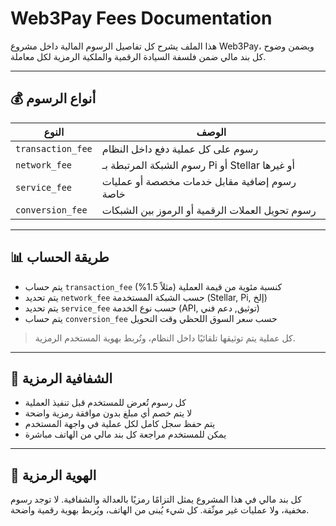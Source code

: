 # Web3Pay Fees Documentation

هذا الملف يشرح كل تفاصيل الرسوم المالية داخل مشروع Web3Pay، ويضمن وضوح كل بند مالي ضمن فلسفة السيادة الرقمية والملكية الرمزية لكل معاملة.

---

## 💰 أنواع الرسوم

| النوع             | الوصف                                               |
|-------------------|------------------------------------------------------|
| `transaction_fee` | رسوم على كل عملية دفع داخل النظام                   |
| `network_fee`     | رسوم الشبكة المرتبطة بـ Pi أو Stellar أو غيرها      |
| `service_fee`     | رسوم إضافية مقابل خدمات مخصصة أو عمليات خاصة        |
| `conversion_fee`  | رسوم تحويل العملات الرقمية أو الرموز بين الشبكات     |

---

## 📊 طريقة الحساب

- يتم حساب `transaction_fee` كنسبة مئوية من قيمة العملية (مثلاً 1.5%)
- يتم تحديد `network_fee` حسب الشبكة المستخدمة (Stellar, Pi, إلخ)
- يتم تحديد `service_fee` حسب نوع الخدمة (API, توثيق, دعم فني)
- يتم حساب `conversion_fee` حسب سعر السوق اللحظي وقت التحويل

> كل عملية يتم توثيقها تلقائيًا داخل النظام، وتُربط بهوية المستخدم الرمزية.

---

## 🔐 الشفافية الرمزية

- كل رسوم تُعرض للمستخدم قبل تنفيذ العملية
- لا يتم خصم أي مبلغ بدون موافقة رمزية واضحة
- يتم حفظ سجل كامل لكل عملية في واجهة المستخدم
- يمكن للمستخدم مراجعة كل بند مالي من الهاتف مباشرة

---

## 🧬 الهوية الرمزية

كل بند مالي في هذا المشروع يمثل التزامًا رمزيًا بالعدالة والشفافية. لا توجد رسوم مخفية، ولا عمليات غير موثّقة. كل شيء يُبنى من الهاتف، ويُربط بهوية رقمية واضحة.
